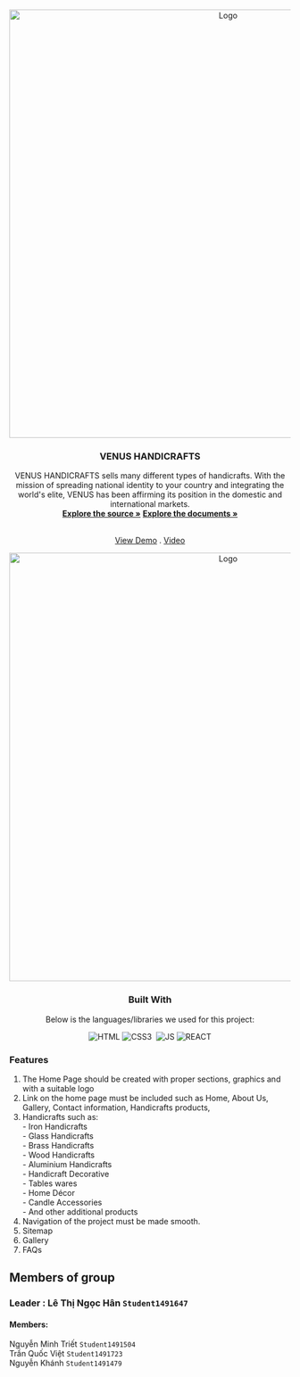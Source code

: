 <a  name="readme-top"></a>
  
<!-- VENUS HANDICRAFTS -->

<br  />

<div  align="center">


<img  src="https://github.com/Canhrongbien/venushandicraftsgroup7/blob/main/src/assets/images/Logo-Venus-main.png"  alt="Logo"  width="768px"  height="auto">

</a>

  

<h3  align="center">VENUS HANDICRAFTS</h3>

VENUS HANDICRAFTS sells many different types of handicrafts. With the mission of spreading national identity to your country and integrating the world's elite, VENUS has been affirming its position in the domestic and international markets.
  <br  />
  <a  href="https://github.com/Canhrongbien/venushandicraftsgroup7"><strong>Explore the source »</strong></a>
  <a  href="https://github.com/Canhrongbien/venushandicraftsgroup7/tree/main/documents" target="_blank"><strong>Explore the documents »</strong></a>

  <br  /><a  href="https://venushandicraftsgroup7.vercel.app/" target="_blank">View Demo</a>  . <a  href="https://youtu.be/sEgDnwM-zfo&ab" target="_blank">Video</a>

<img  src="https://github.com/Canhrongbien/venushandicraftsgroup7/blob/main/src/assets/images/fullpage.png"  alt="Logo"  width="768px"  height="auto">

  ### Built With
  Below is the languages/libraries we used for this project:


  
  

![HTML]&nbsp;![CSS3] &nbsp;![JS]&nbsp;![REACT]
<div  align="left">



  
### Features </br>
<ol>
<li>
The Home Page should be created with proper sections, graphics and with a suitable logo </br>
</li>
<li>
Link on the home page must be included such as Home, About Us, Gallery, Contact information, Handicrafts products,  </br>
</li>
<li>
Handicrafts such as:</br>
-	Iron Handicrafts</br>
-	Glass Handicrafts</br>
-	Brass Handicrafts</br>
-	Wood Handicrafts</br>
-	Aluminium Handicrafts</br>
-	Handicraft Decorative</br>
-	Tables wares</br>
-	Home Décor</br>
-	Candle Accessories</br>
-	And other additional products</br>
</li>
<li>
Navigation of the project must be made smooth.</br>
</li>
<li>
Sitemap</br>
</li>
<li>
Gallery</br>
</li>
<li>
FAQs</br>
</li>
</ol>

 ## Members of group
 ### Leader : Lê Thị Ngọc Hân `Student1491647`
#### Members:
Nguyễn Minh Triết `Student1491504` </br>
Trần Quốc Việt `Student1491723` </br>
Nguyễn Khánh `Student1491479` </br>

















[HTML]:https://img.shields.io/badge/HTML5-E34F26?style=for-the-badge&logo=html5&logoColor=white
[CSS3]:https://img.shields.io/badge/CSS3-1572B6?style=for-the-badge&logo=css3&logoColor=white
[JS]:https://img.shields.io/badge/JavaScript-F7DF1E?style=for-the-badge&logo=javascript&logoColor=black
[REACT]:https://img.shields.io/badge/React-20232A?style=for-the-badge&logo=react&logoColor=61DAFB

